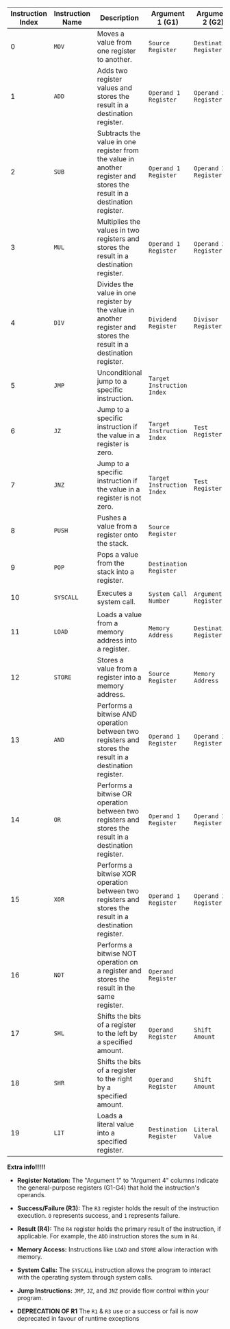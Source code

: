 | Instruction Index | Instruction Name | Description                                                                                                             | Argument 1 (G1)            | Argument 2 (G2)        | Argument 3 (G3)       | Argument 4 (G4)       | Result (R4)               |
|-------------------|------------------|-------------------------------------------------------------------------------------------------------------------------|----------------------------|------------------------|-----------------------|-----------------------|---------------------------|
| 0                 | `MOV`            | Moves a value from one register to another.                                                                             | `Source Register`          | `Destination Register` |                       |                       | `N/A`                     |
| 1                 | `ADD`            | Adds two register values and stores the result in a destination register.                                               | `Operand 1 Register`       | `Operand 2 Register`   |                       |                       | `Sum`                     |
| 2                 | `SUB`            | Subtracts the value in one register from the value in another register and stores the result in a destination register. | `Operand 1 Register`       | `Operand 2 Register`   |                       |                       | `Difference`              |
| 3                 | `MUL`            | Multiplies the values in two registers and stores the result in a destination register.                                 | `Operand 1 Register`       | `Operand 2 Register`   |                       |                       | `Product`                 |
| 4                 | `DIV`            | Divides the value in one register by the value in another register and stores the result in a destination register.     | `Dividend Register`        | `Divisor Register`     |                       |                       | `Quotient`                |
| 5                 | `JMP`            | Unconditional jump to a specific instruction.                                                                           | `Target Instruction Index` |                        |                       |                       | `N/A`                     |
| 6                 | `JZ`             | Jump to a specific instruction if the value in a register is zero.                                                      | `Target Instruction Index` | `Test Register`        |                       |                       | `N/A`                     |
| 7                 | `JNZ`            | Jump to a specific instruction if the value in a register is not zero.                                                  | `Target Instruction Index` | `Test Register`        |                       |                       | `N/A`                     |
| 8                 | `PUSH`           | Pushes a value from a register onto the stack.                                                                          | `Source Register`          |                        |                       |                       | `N/A`                     |
| 9                 | `POP`            | Pops a value from the stack into a register.                                                                            | `Destination Register`     |                        |                       |                       | `N/A`                     |
| 10                | `SYSCALL`        | Executes a system call.                                                                                                 | `System Call Number`       | `Argument 1 Register`  | `Argument 2 Register` | `Argument 3 Register` | `Result of system call`   |
| 11                | `LOAD`           | Loads a value from a memory address into a register.                                                                    | `Memory Address`           | `Destination Register` |                       |                       | `N/A`                     |
| 12                | `STORE`          | Stores a value from a register into a memory address.                                                                   | `Source Register`          | `Memory Address`       |                       |                       | `N/A`                     |
| 13                | `AND`            | Performs a bitwise AND operation between two registers and stores the result in a destination register.                 | `Operand 1 Register`       | `Operand 2 Register`   |                       |                       | `Result of AND operation` |
| 14                | `OR`             | Performs a bitwise OR operation between two registers and stores the result in a destination register.                  | `Operand 1 Register`       | `Operand 2 Register`   |                       |                       | `Result of OR operation`  |
| 15                | `XOR`            | Performs a bitwise XOR operation between two registers and stores the result in a destination register.                 | `Operand 1 Register`       | `Operand 2 Register`   |                       |                       | `Result of XOR operation` |
| 16                | `NOT`            | Performs a bitwise NOT operation on a register and stores the result in the same register.                              | `Operand Register`         |                        |                       |                       | `Result of NOT operation` |
| 17                | `SHL`            | Shifts the bits of a register to the left by a specified amount.                                                        | `Operand Register`         | `Shift Amount`         |                       |                       | `Result of Left Shift`    |
| 18                | `SHR`            | Shifts the bits of a register to the right by a specified amount.                                                       | `Operand Register`         | `Shift Amount`         |                       |                       | `Result of Right Shift`   |
| 19                | `LIT`            | Loads a literal value into a specified register.                                                                        | `Destination Register`     | `Literal Value`        |                       |                       | `N/A`                     |

**Extra info!!!!!**

* **Register Notation:**  The "Argument 1" to "Argument 4" columns indicate the general-purpose registers (G1-G4) that
  hold the instruction's operands.
* **Success/Failure (R3):**  The `R3` register holds the result of the instruction execution. `0` represents success,
  and `1` represents failure.
* **Result (R4):** The `R4` register holds the primary result of the instruction, if applicable. For example, the `ADD`
  instruction stores the sum in `R4`.
* **Memory Access:** Instructions like `LOAD` and `STORE` allow interaction with memory.
* **System Calls:** The `SYSCALL` instruction allows the program to interact with the operating system through system
  calls.
* **Jump Instructions:** `JMP`, `JZ`, and `JNZ` provide flow control within your program.

* **DEPRECATION OF R1** The `R1` & `R3` use or a success or fail is now deprecated in favour of runtime exceptions